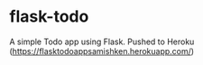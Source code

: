 # flask-todo

A simple Todo app using Flask. 
Pushed to Heroku (https://flasktodoappsamishken.herokuapp.com/)
